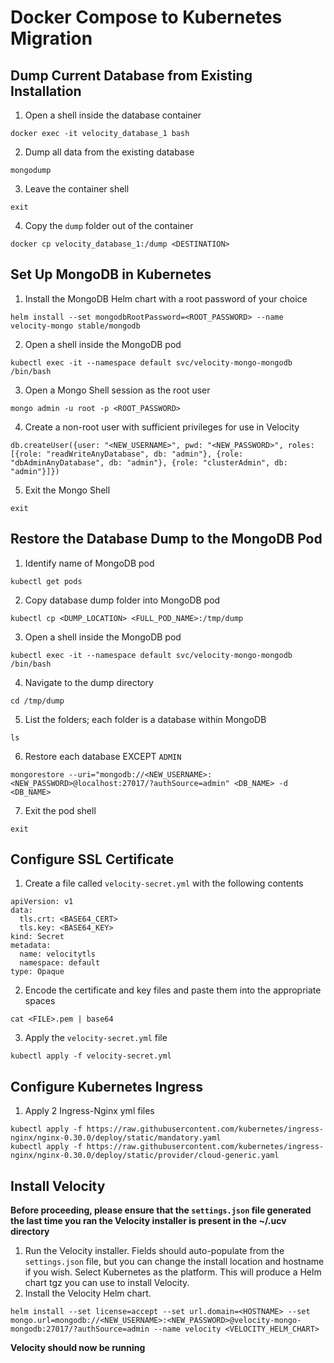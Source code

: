 # Docker Compose to Kubernetes Migration

## Dump Current Database from Existing Installation

  1. Open a shell inside the database container
   
    docker exec -it velocity_database_1 bash

  2. Dump all data from the existing database
   
    mongodump

  3. Leave the container shell
   
    exit

  4. Copy the `dump` folder out of the container
   
    docker cp velocity_database_1:/dump <DESTINATION>

## Set Up MongoDB in Kubernetes

  1. Install the MongoDB Helm chart with a root password of your choice
   
    helm install --set mongodbRootPassword=<ROOT_PASSWORD> --name velocity-mongo stable/mongodb

  2. Open a shell inside the MongoDB pod

    kubectl exec -it --namespace default svc/velocity-mongo-mongodb /bin/bash

  3. Open a Mongo Shell session as the root user

    mongo admin -u root -p <ROOT_PASSWORD>

  4. Create a non-root user with sufficient privileges for use in Velocity

    db.createUser({user: "<NEW_USERNAME>", pwd: "<NEW_PASSWORD>", roles: [{role: "readWriteAnyDatabase", db: "admin"}, {role: "dbAdminAnyDatabase", db: "admin"}, {role: "clusterAdmin", db: "admin"}]})
  
  5. Exit the Mongo Shell

    exit

## Restore the Database Dump to the MongoDB Pod

  1. Identify name of MongoDB pod

    kubectl get pods

  2. Copy database dump folder into MongoDB pod

    kubectl cp <DUMP_LOCATION> <FULL_POD_NAME>:/tmp/dump

  3. Open a shell inside the MongoDB pod

    kubectl exec -it --namespace default svc/velocity-mongo-mongodb /bin/bash 

  4. Navigate to the dump directory

    cd /tmp/dump

  5. List the folders; each folder is a database within MongoDB

    ls

  6. Restore each database EXCEPT `ADMIN`

    mongorestore --uri="mongodb://<NEW_USERNAME>:<NEW_PASSWORD>@localhost:27017/?authSource=admin" <DB_NAME> -d <DB_NAME>

  7. Exit the pod shell

    exit

## Configure SSL Certificate

  1. Create a file called `velocity-secret.yml` with the following contents
   
  ```
  apiVersion: v1
  data:
    tls.crt: <BASE64_CERT>
    tls.key: <BASE64_KEY>
  kind: Secret
  metadata:
    name: velocitytls
    namespace: default
  type: Opaque
  ```

  2. Encode the certificate and key files and paste them into the appropriate spaces

    cat <FILE>.pem | base64

  3. Apply the `velocity-secret.yml` file

    kubectl apply -f velocity-secret.yml

## Configure Kubernetes Ingress

  1. Apply 2 Ingress-Nginx yml files

    kubectl apply -f https://raw.githubusercontent.com/kubernetes/ingress-nginx/nginx-0.30.0/deploy/static/mandatory.yaml
    kubectl apply -f https://raw.githubusercontent.com/kubernetes/ingress-nginx/nginx-0.30.0/deploy/static/provider/cloud-generic.yaml

## Install Velocity
**Before proceeding, please ensure that the `settings.json` file generated the last time you ran the Velocity installer is present in the ~/.ucv directory**

  1. Run the Velocity installer. Fields should auto-populate from the `settings.json` file, but you can change the install location and hostname if you wish. Select Kubernetes as the platform. This will produce a Helm chart tgz you can use to install Velocity.
  2. Install the Velocity Helm chart.

    helm install --set license=accept --set url.domain=<HOSTNAME> --set mongo.url=mongodb://<NEW_USERNAME>:<NEW_PASSWORD>@velocity-mongo-mongodb:27017/?authSource=admin --name velocity <VELOCITY_HELM_CHART>

**Velocity should now be running**
